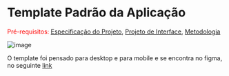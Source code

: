 # Template Padrão da Aplicação

<span style="color:red">Pré-requisitos: <a href="2-Especificação do Projeto.md"> Especificação do Projeto</a></span>, <a href="3-Projeto de Interface.md"> Projeto de Interface</a>, <a href="4-Metodologia.md"> Metodologia</a>

![image](https://github.com/ICEI-PUC-Minas-PMV-ADS/pmv-ads-2023-2-e2-proj-int-t11-turma-11-grupo_04/assets/104398945/bb973ba1-efb8-4d51-bc24-f9682b18a8c7)


O template foi pensado para desktop e para mobile e se encontra no figma, no seguinte [link](https://www.figma.com/file/qB86p72XibOUNFAqEdzdkB/Aplica%C3%A7%C3%A3o-Interativa?type=design&node-id=0%3A1&mode=design&t=yUxTWxCoZAIUlgpM-1)
<br>


